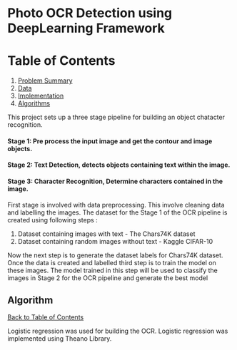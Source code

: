 Photo OCR Detection using DeepLearning Framework
======================================================

# Table of Contents
1. [Problem Summary](README.md#problem-summary)
2. [Data](README.md#data)
3. [Implementation](README.md#details-of-implementation)
4. [Algorithms](README.md#Algorithms)

This project sets up a three stage pipeline for building an object chatacter recognition. 
#### Stage 1: Pre process the input image and get the contour and image objects.
#### Stage 2: Text Detection, detects objects containing text within the image.
#### Stage 3: Character Recognition, Determine characters contained in the image.

First stage is involved with data preprocessing. This involve cleaning data and labelling the images. The dataset for the Stage 1 of the OCR pipeline is created using following steps : 
1. Dataset containing images with text - The Chars74K dataset
2. Dataset containing random images without text - Kaggle CIFAR-10

Now the next step is to generate the dataset labels for Chars74K dataset. Once the data is created and labelled third step is to train the model on these images. The model trained in this step will be used to classify the images in Stage 2 for the OCR pipeline and generate the best model

## Algorithm
[Back to Table of Contents](README.md#table-of-contents)

Logistic regression was used for building the OCR. Logistic regression was implemented using Theano Library.  


